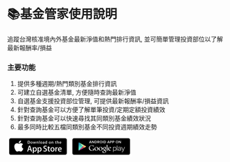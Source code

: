 # 📚基金管家使用說明 

 追蹤台灣核准境內外基金最新淨值和熱門排行資訊, 並可簡單管理投資部位以了解最新報酬率/損益

### 主要功能
1. 提供多種週期/熱門類別基金排行資訊
2. 可建立自選基金清單, 方便隨時查詢最新淨值
3. 自選基金支援投資部位管理, 可提供最新報酬率/損益資訊
4. 針對查詢基金可以方便了解單筆投資/定期定額投資績效
5. 針對查詢基金可以快速尋找其同類別基金績效狀況
6. 最多同時比較五檔同類別基金不同投資週期績效走勢

[![iOS平台](image/appstore.png)](https://reurl.cc/zbenAy) [![Android平台](image/playstore.png)](https://reurl.cc/mqLKo1)




